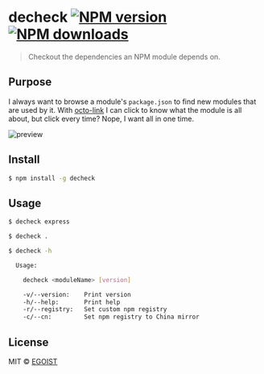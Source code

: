 # decheck [![NPM version](https://img.shields.io/npm/v/decheck.svg)](https://npmjs.com/package/decheck) [![NPM downloads](https://img.shields.io/npm/dm/decheck.svg)](https://npmjs.com/package/decheck)

> Checkout the dependencies an NPM module depends on.

## Purpose

I always want to browse a module's `package.json` to find new modules that are used by it. With [octo-link](https://github.com/octo-linker/chrome-extension) I can click to know what the module is all about, but click every time? Nope, I want all in one time.

![preview](https://ooo.0o0.ooo/2016/02/24/56ce762bd0b80.png)

## Install

```bash
$ npm install -g decheck
```

## Usage

```bash
$ decheck express

$ decheck .
```

```bash
$ decheck -h

  Usage:

    decheck <moduleName> [version]

    -v/--version:    Print version
    -h/--help:       Print help
    -r/--registry:   Set custom npm registry
    -c/--cn:         Set npm registry to China mirror
```

## License

MIT © [EGOIST](https://github.com/egoist)
